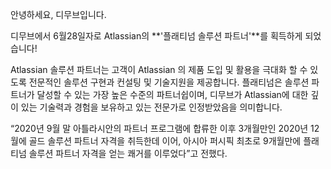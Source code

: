 안녕하세요, 디무브입니다.

디무브에서 6월28일자로 Atlassian의 **'플래티넘 솔루션 파트너'**를 획득하게 되었습니다! 

Atlassian 솔루션 파트너는 고객이 Atlassian 의 제품 도입 및 활용을 극대화 할 수 있도록 전문적인 솔루션 구현과 컨설팅 및 기술지원을 제공합니다. 
플래티넘은 솔루션 파트너가 달성할 수 있는 가장 높은 수준의 파트너쉽이며, 디무브가 Atlassian에 대한 깊이 있는 기술력과 경험을 보유하고 있는 전문가로 인정받았음을 의미합니다.


“2020년 9월 말 아틀라시안의 파트너 프로그램에 합류한 이후 3개월만인 2020년 12월에 골드 솔루션 파트너 자격을 취득한데 이어, 아시아 퍼시픽 최초로 9개월만에 플래티넘 솔루션 파트너 자격을 얻는 쾌거를 이루었다”고 전했다.
<!--stackedit_data:
eyJoaXN0b3J5IjpbLTU4NzgzNjIyMF19
-->